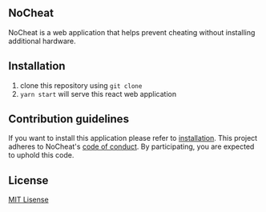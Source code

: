 NoCheat
------------
NoCheat is a web application that helps prevent cheating without installing additional hardware.
## Installation
1. clone this repository using `git clone`
2. `yarn start` will serve this react web application 
## Contribution guidelines
If you want to install this application please refer to [installation](#Installation). This project adheres to NoCheat's [code of conduct](CODE_OF_CONDUCT.md). By participating, you are expected to uphold this code.
## License
[MIT Lisense](LICENSE)
